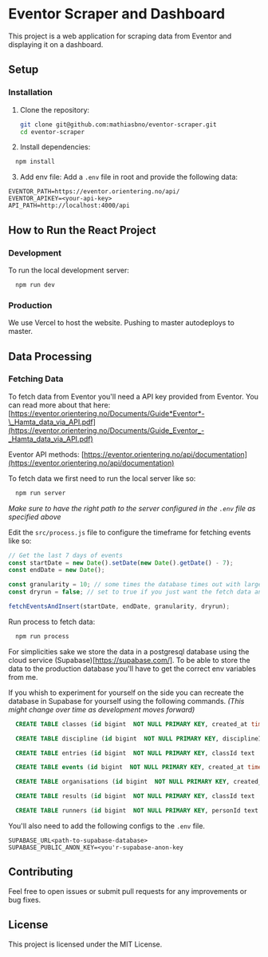 # Eventor Scraper and Dashboard

This project is a web application for scraping data from Eventor and displaying it on a dashboard.

## Setup

### Installation

1. Clone the repository:

   ```bash
   git clone git@github.com:mathiasbno/eventor-scraper.git
   cd eventor-scraper

   ```

2. Install dependencies:

```bash
  npm install
```

3. Add env file:
   Add a `.env` file in root and provide the following data:

```.env
EVENTOR_PATH=https://eventor.orientering.no/api/
EVENTOR_APIKEY=<your-api-key>
API_PATH=http://localhost:4000/api
```

## How to Run the React Project

### Development

To run the local development server:

```bash
  npm run dev
```

### Production

We use Vercel to host the website. Pushing to master autodeploys to master.

## Data Processing

### Fetching Data

To fetch data from Eventor you'll need a API key provided from Eventor. You can read more about that here: [https://eventor.orientering.no/Documents/Guide*Eventor*-\_Hamta_data_via_API.pdf](https://eventor.orientering.no/Documents/Guide_Eventor_-_Hamta_data_via_API.pdf)

Eventor API methods: [https://eventor.orientering.no/api/documentation](https://eventor.orientering.no/api/documentation)

To fetch data we first need to run the local server like so:

```bash
  npm run server
```

_Make sure to have the right path to the server configured in the `.env` file as specified above_

Edit the `src/process.js` file to configure the timeframe for fetching events like so:

```js
// Get the last 7 days of events
const startDate = new Date().setDate(new Date().getDate() - 7);
const endDate = new Date();

const granularity = 10; // some times the database times out with larger granularities when there are big races being processed from Eventor
const dryrun = false; // set to true if you just want the fetch data and not insert it into the database

fetchEventsAndInsert(startDate, endDate, granularity, dryrun);
```

Run process to fetch data:

```bash
  npm run process
```

For simplicities sake we store the data in a postgresql database using the cloud service (Supabase)[https://supabase.com/]. To be able to store the data to the production database you'll have to get the correct env variables from me.

If you whish to experiment for yourself on the side you can recreate the database in Supabase for yourself using the following commands. _(This might change over time as development moves forward)_

```sql
  CREATE TABLE classes (id bigint  NOT NULL PRIMARY KEY, created_at timestamp with time zone now() NOT NULL , classId text  NULL , eventId text  NULL , name text  NULL , shortName text  NULL , lowAge smallint  NULL , highAge smallint  NULL , sex character varying  NULL , type text  NULL );

  CREATE TABLE discipline (id bigint  NOT NULL PRIMARY KEY, disciplineId text  NULL , name text  NULL );

  CREATE TABLE entries (id bigint  NOT NULL PRIMARY KEY, classId text  NULL , eventId text  NULL , personId text  NULL , date date  NULL , entryId text  NULL );

  CREATE TABLE events (id bigint  NOT NULL PRIMARY KEY, created_at timestamp with time zone now() NOT NULL , eventId text  NULL , name text  NULL , organiserId smallint  NULL , disciplineId text  NULL , classificationId text  NULL , distance text  NULL , lightConditions text  NULL , numberOfEntries smallint  NULL , numberOfStarts smallint  NULL , startDate date  NULL );

  CREATE TABLE organisations (id bigint  NOT NULL PRIMARY KEY, created_at timestamp with time zone now() NOT NULL , organisationId smallint  NULL , name text  NULL , countryName text  NULL , parentOrganisationId smallint  NULL );

  CREATE TABLE results (id bigint  NOT NULL PRIMARY KEY, classId text  NULL , eventId text  NULL , personId text  NULL , name text  NULL , date date  NULL , resultId text  NULL );

  CREATE TABLE runners (id bigint  NOT NULL PRIMARY KEY, personId text  NULL , gender text  NULL , fullName text  NULL , birthDate date  NULL , nationality text  NULL , organisationId smallint  NULL );
```

You'll also need to add the following configs to the `.env` file.

```.env
SUPABASE_URL<path-to-supabase-database>
SUPABASE_PUBLIC_ANON_KEY=<you'r-supabase-anon-key
```

## Contributing

Feel free to open issues or submit pull requests for any improvements or bug fixes.

## License

This project is licensed under the MIT License.
